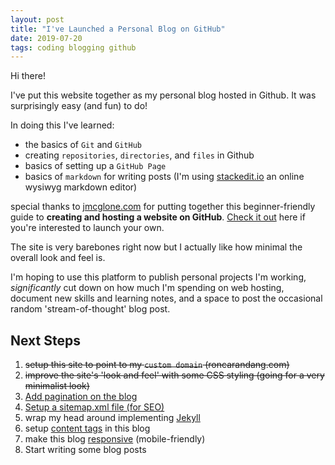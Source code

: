 ```yaml
---
layout: post
title: "I've Launched a Personal Blog on GitHub"
date: 2019-07-20
tags: coding blogging github 
---
```

Hi there!

I've put this website together as my personal blog hosted in Github. It was surprisingly easy (and fun) to do!

In doing this I've learned:
- the basics of `Git` and `GitHub`
- creating `repositories`, `directories`, and `files` in Github
- basics of setting up a `GitHub Page`
- basics of `markdown` for writing posts (I'm using [stackedit.io](https://stackedit.io/app#) an online wysiwyg markdown editor)

special thanks to [jmcglone.com](http://jmcglone.com/) for putting together this beginner-friendly guide to **creating and hosting a website on GitHub**. [Check it out](http://jmcglone.com/guides/github-pages/) here if you're interested to launch your own.

The site is very barebones right now but I actually like how minimal the overall look and feel is.

I'm hoping to use this platform to publish personal projects I'm working, *significantly* cut down on how much I'm spending on web hosting, document new skills and learning notes, and a space to post the occasional random 'stream-of-thought' blog post.

## Next Steps

 1. ~~setup this site to point to my `custom domain` (roncarandang.com)~~
 2. ~~improve the site's 'look and feel' with some CSS styling (going for a very minimalist look)~~
 3. [Add pagination on the blog](http://jekyllrb.com/docs/pagination/)
 4. [Setup a sitemap.xml file (for SEO)](https://help.github.com/articles/sitemaps-for-github-pages)
 5. wrap my head around implementing [Jekyll](https://import.jekyllrb.com/docs/home/) 
 6. setup [content tags](https://kylebebak.github.io/post/tags-categories-jekyll) in this blog
 7. make this blog [responsive](https://www.w3schools.com/html/html_responsive.asp) (mobile-friendly)
 8. Start writing some blog posts


